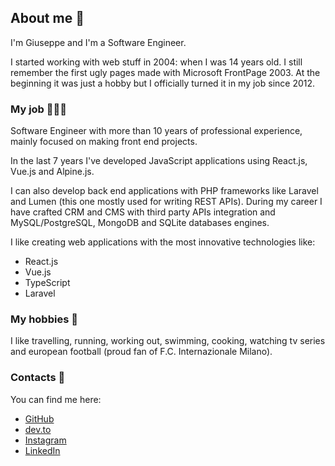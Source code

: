 ## About me 🤙

I'm Giuseppe and I'm a Software Engineer.

I started working with web stuff in 2004: when I was 14 years old. I still remember the first ugly pages made with Microsoft FrontPage 2003. At the beginning it was just a hobby but I officially turned it in my job since 2012.

### My job 🧑🏻‍💻

Software Engineer with more than 10 years of professional experience, mainly focused on making front end projects.

In the last 7 years I've developed JavaScript applications using React.js, Vue.js and Alpine.js.

I can also develop back end applications with PHP frameworks like Laravel and Lumen (this one mostly used for writing REST APIs).
During my career I have crafted CRM and CMS with third party APIs integration and MySQL/PostgreSQL, MongoDB and SQLite databases engines.

I like creating web applications with the most innovative technologies like:
- React.js
- Vue.js
- TypeScript
- Laravel

### My hobbies 🚀

I like travelling, running, working out, swimming, cooking, watching tv series and european football (proud fan of F.C. Internazionale Milano).

### Contacts 💌

You can find me here:

- [GitHub](https://github.com/Sanfra1407)
- [dev.to](https://dev.to/Sanfra1407/)
- [Instagram](https://instagram.com/Sanfra1407)
- [LinkedIn](https://www.linkedin.com/in/giuseppesanfrancesco)
